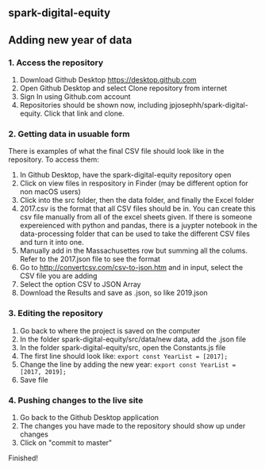 ## spark-digital-equity

## Adding new year of data

### 1. Access the repository

1. Download Github Desktop
    https://desktop.github.com 
2. Open Github Desktop and select Clone repository from internet
3. Sign In using Github.com account
4. Repositories should be shown now, including jpjosephh/spark-digital-equity. Click that link and clone.

### 2. Getting data in usuable form

There is examples of what the final CSV file should look like in the repository. To access them:
1. In Github Desktop, have the spark-digital-equity repository open
2. Click on view files in respository in Finder (may be different option for non macOS users)
3. Click into the src folder, then the data folder, and finally the Excel folder
4. 2017.csv is the format that all CSV files should be in. You can create this csv file manually from all of the excel sheets given. If there is someone expereienced with python and pandas, there is a juypter notebook in the data-processing folder that can be used to take the different CSV files and turn it into one.
5. Manually add in the Massachusettes row but summing all the colums. Refer to the 2017.json file to see the format
5. Go to http://convertcsv.com/csv-to-json.htm and in input, select the CSV file you are adding
6. Select the option CSV to JSON Array
7. Download the Results and save as <Year>.json, so like 2019.json
    
### 3. Editing the repository

1. Go back to where the project is saved on the computer
2. In the folder spark-digital-equity/src/data/new data, add the <Year>.json file
3. In the folder spark-digital-equity/src, open the Constants.js file
4. The first line should look like: 
    ```export const YearList = [2017];```
5. Change the line by adding the new year: 
    ```export const YearList = [2017, 2019];```
6. Save file
    
### 4. Pushing changes to the live site

1. Go back to the Github Desktop application
2. The changes you have made to the repository should show up under changes
3. Click on "commit to master"

Finished!
